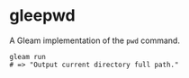 # gleepwd

A Gleam implementation of the `pwd` command.


```
gleam run
# => "Output current directory full path."
```

